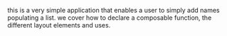 this is a very simple application that enables a user to simply add names populating a list.
we cover how to declare a composable function, the different layout elements and uses.
